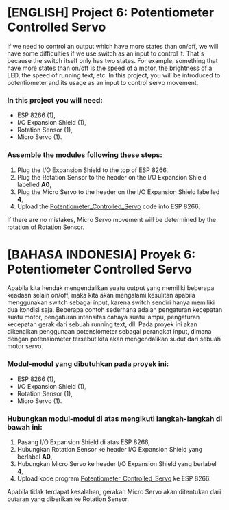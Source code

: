 # [ENGLISH] Project 6: Potentiometer Controlled Servo
If we need to control an output which have more states than on/off, we will have some difficulties if we use switch as an input to control it. That's because the switch itself only has two states. For example, something that have more states than on/off is the speed of a motor, the brightness of a LED, the speed of running text, etc. In this project, you will be introduced to potentiometer and its usage as an input to control servo movement.

### In this project you will need:
* ESP 8266 (1),
* I/O Expansion Shield (1),
* Rotation Sensor (1),
* Micro Servo (1).

### Assemble the modules following these steps: 
1. Plug the I/O Expansion Shield to the top of ESP 8266,
2. Plug the Rotation Sensor to the header on the I/O Expansion Shield labelled **A0**,
3. Plug the Micro Servo to the header on the I/O Expansion Shield labelled **4**,
4. Upload the [Potentiometer_Controlled_Servo](/06_Potentiometer_Controlled_Servo/Potentiometer_Controlled_Servo) code into ESP 8266.

If there are no mistakes, Micro Servo movement will be determined by the rotation of Rotation Sensor.

# [BAHASA INDONESIA] Proyek 6: Potentiometer Controlled Servo
Apabila kita hendak mengendalikan suatu output yang memiliki beberapa keadaan selain on/off, maka kita akan mengalami kesulitan apabila menggunakan switch sebagai input, karena switch sendiri hanya memiliki dua kondisi saja. Beberapa contoh sederhana adalah pengaturan kecepatan suatu motor, pengaturan intensitas cahaya suatu lampu, pengaturan kecepatan gerak dari sebuah running text, dll.
Pada proyek ini akan dikenalkan penggunaan potensiometer sebagai perangkat input, dimana dengan potensiometer tersebut kita akan mengendalikan sudut dari sebuah motor servo.

### Modul-modul yang dibutuhkan pada proyek ini:
* ESP 8266 (1),
* I/O Expansion Shield (1),
* Rotation Sensor (1),
* Micro Servo (1).

### Hubungkan modul-modul di atas mengikuti langkah-langkah di bawah ini:
1. Pasang I/O Expansion Shield di atas ESP 8266,
2. Hubungkan Rotation Sensor ke header I/O Expansion Shield yang berlabel **A0**,
3. Hubungkan Micro Servo ke header I/O Expansion Shield yang berlabel **4**,
4. Upload kode program [Potentiometer_Controlled_Servo](/06_Potentiometer_Controlled_Servo/Potentiometer_Controlled_Servo) ke ESP 8266.

Apabila tidak terdapat kesalahan, gerakan Micro Servo akan ditentukan dari putaran yang diberikan ke Rotation Sensor.
